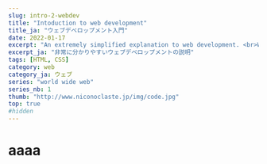 ```yaml
---
slug: intro-2-webdev
title: "Intoduction to web development"
title_ja: "ウェブデベロップメント入門"
date: 2022-01-17
excerpt: "An extremely simplified explanation to web development. <br>What is the work of a web developer ? How the browser works ? What language do I need to learn ?"
excerpt_ja: "非常に分かりやすいウェブデベロップメントの説明"
tags: [HTML, CSS]
category: web
category_ja: ウェブ
series: "world wide web"
series_nb: 1
thumb: "http://www.niconoclaste.jp/img/code.jpg"
top: true
#hidden
---
```


<h1>aaaa</h1>
